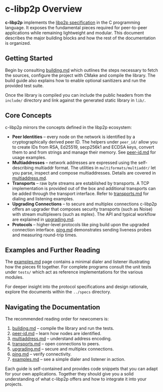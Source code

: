 # c-libp2p Overview

**c-libp2p** implements the [libp2p specification](https://github.com/libp2p/specs) in the C programming language. It exposes the fundamental pieces required for peer-to-peer applications while remaining lightweight and modular. This document describes the major building blocks and how the rest of the documentation is organized.

## Getting Started

Begin by consulting [building.md](building.md) which outlines the steps necessary to fetch the sources, configure the project with CMake and compile the library. The build guide also explains how to enable optional sanitizers and run the provided test suite.

Once the library is compiled you can include the public headers from the `include/` directory and link against the generated static library in `lib/`.

## Core Concepts

c-libp2p mirrors the concepts defined in the libp2p ecosystem:

- **Peer Identities** – every node on the network is identified by a cryptographically derived peer ID. The helpers under `peer_id/` allow you to create IDs from RSA, Ed25519, secp256k1 and ECDSA keys, convert them to and from strings and manage their memory. See [peer-id.md](peer-id.md) for usage examples.
- **Multiaddresses** – network addresses are expressed using the self-describing multiaddr format. The utilities in `multiformats/multiaddr/` let you parse, inspect and compose multiaddresses. Details are covered in [multiaddress.md](multiaddress.md).
- **Transports** – raw byte streams are established by transports. A TCP implementation is provided out of the box and additional transports can be added through the transport interface. Refer to [transports.md](transports.md) for dialing and listening examples.
- **Upgrading Connections** – to secure and multiplex connections c-libp2p offers an upgrader that composes security transports (such as Noise) with stream multiplexers (such as mplex). The API and typical workflow are explained in [upgrading.md](upgrading.md).
- **Protocols** – higher-level protocols like ping build upon the upgraded connection interface. [ping.md](ping.md) demonstrates sending liveness probes and measuring round-trip times.

## Examples and Further Reading

The [examples.md](examples.md) page contains a minimal dialer and listener illustrating how the pieces fit together. For complete programs consult the unit tests under `tests/` which act as reference implementations for the various modules.

For deeper insight into the protocol specifications and design rationale, explore the documents within the `../specs` directory.

## Navigating the Documentation

The recommended reading order for newcomers is:

1. [building.md](building.md) – compile the library and run the tests.
2. [peer-id.md](peer-id.md) – learn how nodes are identified.
3. [multiaddress.md](multiaddress.md) – understand address encoding.
4. [transports.md](transports.md) – open connections to peers.
5. [upgrading.md](upgrading.md) – secure and multiplex connections.
6. [ping.md](ping.md) – verify connectivity.
7. [examples.md](examples.md) – see a simple dialer and listener in action.

Each guide is self-contained and provides code snippets that you can adapt for your own applications. Together they should give you a solid understanding of what c-libp2p offers and how to integrate it into your projects.
